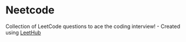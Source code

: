 # Neetcode
Collection of LeetCode questions to ace the coding interview! - Created using [LeetHub](https://github.com/QasimWani/LeetHub)
